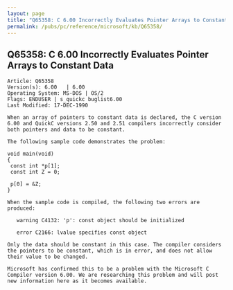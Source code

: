 ```yaml
---
layout: page
title: "Q65358: C 6.00 Incorrectly Evaluates Pointer Arrays to Constant Data"
permalink: /pubs/pc/reference/microsoft/kb/Q65358/
---
```


## Q65358: C 6.00 Incorrectly Evaluates Pointer Arrays to Constant Data

	Article: Q65358
	Version(s): 6.00   | 6.00
	Operating System: MS-DOS | OS/2
	Flags: ENDUSER | s_quickc buglist6.00
	Last Modified: 17-DEC-1990
	
	When an array of pointers to constant data is declared, the C version
	6.00 and QuickC versions 2.50 and 2.51 compilers incorrectly consider
	both pointers and data to be constant.
	
	The following sample code demonstrates the problem:
	
	void main(void)
	{
	 const int *p[1];
	 const int Z = 0;
	
	 p[0] = &Z;
	}
	
	When the sample code is compiled, the following two errors are
	produced:
	
	   warning C4132: 'p': const object should be initialized
	
	   error C2166: lvalue specifies const object
	
	Only the data should be constant in this case. The compiler considers
	the pointers to be constant, which is in error, and does not allow
	their value to be changed.
	
	Microsoft has confirmed this to be a problem with the Microsoft C
	Compiler version 6.00. We are researching this problem and will post
	new information here as it becomes available.
